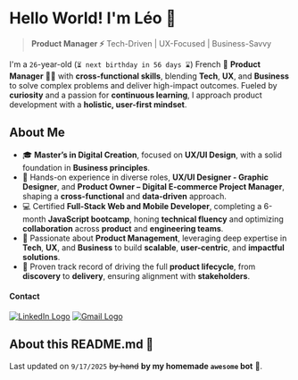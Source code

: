 # Hello World! I'm Léo 👋

> **Product Manager ⚡️** Tech-Driven | UX-Focused | Business-Savvy

I'm a `26`-year-old (`⏳ next birthday in 56 days ⌛️`) French 🥐 **Product Manager** 👨‍💻 with **cross-functional skills**, blending **Tech**, **UX**, and **Business** to solve complex problems and deliver high-impact outcomes. Fueled by **curiosity** and a passion for **continuous learning**, I approach product development with a **holistic, user-first mindset**.

## About Me

- 🎓 **Master’s in Digital Creation**, focused on **UX/UI Design**, with a solid foundation in **Business principles**.
- 💼 Hands-on experience in diverse roles, **UX/UI Designer - Graphic Designer**, and **Product Owner – Digital E-commerce Project Manager**, shaping a **cross-functional** and **data-driven** approach.
- 💻 Certified **Full-Stack Web and Mobile Developer**, completing a 6-month **JavaScript bootcamp**, honing **technical fluency** and optimizing **collaboration** across **product** and **engineering teams**.
- 🚀 Passionate about **Product Management**, leveraging deep expertise in **Tech**, **UX**, and **Business** to build **scalable**, **user-centric**, and **impactful solutions**.
- 🔄 Proven track record of driving the full **product lifecycle**, from **discovery** to **delivery**, ensuring alignment with **stakeholders**.

#### Contact

[![LinkedIn Logo](https://img.shields.io/static/v1?message=LinkedIn&logo=linkedin&label=&color=0077B5&logoColor=white&labelColor=&style=flat)](https://www.linkedin.com/in/leoturco/)
[![Gmail Logo](https://img.shields.io/static/v1?message=Gmail&logo=gmail&label=&color=D14836&logoColor=white&labelColor=&style=flat)](mailto:leo.turco.83@gmail.com)

<!--
## Technical Stack

#### Front-end

![HTML5](https://skillicons.dev/icons?i=html)
![CSS3](https://skillicons.dev/icons?i=css)
![Sass](https://skillicons.dev/icons?i=sass)
![Tailwind CSS](https://skillicons.dev/icons?i=tailwind)
![JavaScript](https://skillicons.dev/icons?i=js)
![TypeScript](https://skillicons.dev/icons?i=ts)
![Vite](https://skillicons.dev/icons?i=vite)
![React](https://skillicons.dev/icons?i=react)
![Redux](https://skillicons.dev/icons?i=redux)
![Next.js](https://skillicons.dev/icons?i=nextjs)


#### Back-end

![Node.js](https://skillicons.dev/icons?i=nodejs)
![Express](https://skillicons.dev/icons?i=express)
![PostgreSQL](https://skillicons.dev/icons?i=postgres)
![Sequelize](https://skillicons.dev/icons?i=sequelize)
![Redis](https://skillicons.dev/icons?i=redis)

#### Testing

![Jest](https://skillicons.dev/icons?i=jest)

#### Design

![Figma](https://skillicons.dev/icons?i=figma)
![Adobe XD](https://skillicons.dev/icons?i=xd)
![Adobe Photoshop](https://skillicons.dev/icons?i=ps)
![Adobe Illustrator](https://skillicons.dev/icons?i=ai)

## GitHub Stats

#### Visitor counter

![Visitor counter](https://profile-counter.glitch.me/luteor/count.svg?)

![Stats Graph](https://github-readme-stats.vercel.app/api?username=luteor&hide_title=false&hide_rank=&show_icons=true&include_all_commits=true&count_private=true&disable_animations=false&theme=dracula&locale=en&hide_border=false&order=1)

![Languages Graph](https://github-readme-stats.vercel.app/api/top-langs?username=luteor&locale=en&hide_title=false&layout=compact&card_width=320&langs_count=5&theme=dracula&hide_border=false&order=2)

![Streak Graph](https://streak-stats.demolab.com?user=luteor&locale=en&mode=daily&theme=dracula&hide_border=false&border_radius=5&order=3) 
-->

## About this README.md 📄

Last updated on `9/17/2025` ~~by hand~~ **by my homemade `awesome` bot** 🤖.
